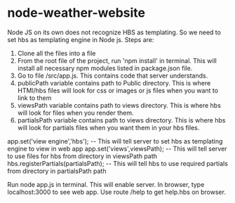 # node-weather-website

Node JS on its own does not recognize HBS as templating. So we need to set hbs as templating engine in Node js.
Steps are:
1) Clone all the files into a file
2) From the root file of the project, run 'npm install' in terminal. This will install all necessary npm modules listed in package.json file.
3) Go to file /src/app.js. This contains code that server understands.
4) publicPath variable contains path to Public directory. This is where HTMl/hbs files will look for css or images or js files when you want to link to them
5) viewsPath variable contains path to views directory. This is where hbs will look for files when you render them.
6) partialsPath variable contains path to views directory. This is where hbs will look for partials files when you want them in your hbs files.

app.set('view engine','hbs'); -- This will tell server to set hbs as templating engine to view in web app
app.set('views',viewsPath); -- This will tell server to use files for hbs from directory in viewsPath path
hbs.registerPartials(partialsPath); -- This will tell hbs to use required partials from directory in partialsPath path

Run node app.js in terminal. This will enable server.
In browser, type localhost:3000 to see web app.
Use route /help to get help.hbs on browser. 
